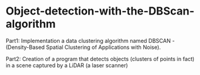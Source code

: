 # Object-detection-with-the-DBScan-algorithm
Part1: Implementation a data clustering algorithm named DBSCAN -(Density-Based Spatial Clustering of Applications with Noise).

Part2: Creation of a program that detects objects (clusters of points in fact) in a scene captured by a LiDAR (a laser scanner)
